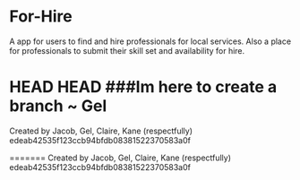 # For-Hire
A app for users to find and hire professionals for local services. Also a place for professionals to submit their skill set and availability for hire.

 HEAD
HEAD
###Im here to create a branch ~ Gel
=======
Created by Jacob, Gel, Claire, Kane (respectfully)
edeab42535f123ccb94bfdb08381522370583a0f

=======
Created by Jacob, Gel, Claire, Kane (respectfully)
edeab42535f123ccb94bfdb08381522370583a0f
